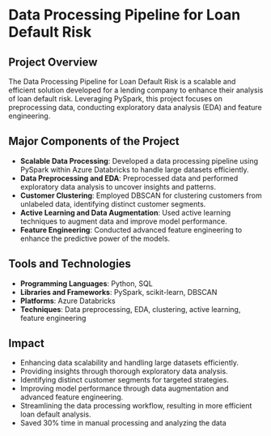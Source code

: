 # Data Processing Pipeline for Loan Default Risk

## Project Overview
The Data Processing Pipeline for Loan Default Risk is a scalable and efficient solution developed for a lending company to enhance their analysis of loan default risk. Leveraging PySpark, this project focuses on preprocessing data, conducting exploratory data analysis (EDA) and feature engineering.

## Major Components of the Project
- **Scalable Data Processing**: Developed a data processing pipeline using PySpark within Azure Databricks to handle large datasets efficiently.
- **Data Preprocessing and EDA**: Preprocessed data and performed exploratory data analysis to uncover insights and patterns.
- **Customer Clustering**: Employed DBSCAN for clustering customers from unlabeled data, identifying distinct customer segments.
- **Active Learning and Data Augmentation**: Used active learning techniques to augment data and improve model performance.
- **Feature Engineering**: Conducted advanced feature engineering to enhance the predictive power of the models.

## Tools and Technologies
- **Programming Languages**: Python, SQL
- **Libraries and Frameworks**: PySpark, scikit-learn, DBSCAN
- **Platforms**: Azure Databricks
- **Techniques**: Data preprocessing, EDA, clustering, active learning, feature engineering

## Impact
- Enhancing data scalability and handling large datasets efficiently.
- Providing insights through thorough exploratory data analysis.
- Identifying distinct customer segments for targeted strategies.
- Improving model performance through data augmentation and advanced feature engineering.
- Streamlining the data processing workflow, resulting in more efficient loan default analysis.
- Saved 30% time in manual processing and analyzing the data
